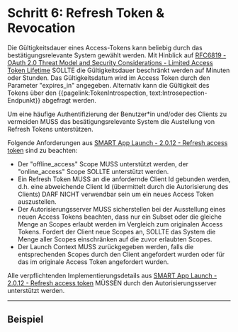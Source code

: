 # Schritt 6: Refresh Token & Revocation

Die Gültigkeitsdauer eines Access-Tokens kann beliebig durch das bestätigungsrelevante System gewählt werden. Mit Hinblick auf [RFC6819 -  OAuth 2.0 Threat Model and Security Considerations - Limited Access Token Lifetime](https://datatracker.ietf.org/doc/html/rfc6819#section-3.1.2) SOLLTE die Gültigkeitsdauer beschränkt werden auf Minuten oder Stunden. Das Gültigkeitsdatum wird im Access Token durch den Parameter "expires_in" angegeben. Alternativ kann die Gültigkeit des Tokens über den {{pagelink:TokenIntrospection, text:Introsepection-Endpunkt}} abgefragt werden.

Um eine häufige Authentifizierung der Benutzer*in und/oder des Clients zu vermeiden MUSS das besätigungsrelevante System die Austellung von Refresh Tokens unterstützen.

Folgende Anforderungen aus [SMART App Launch - 2.0.12 - Refresh access token](https://hl7.org/fhir/smart-app-launch/STU2/app-launch.html#refresh-access-token) sind zu beachten:

- Der "offline_access" Scope MUSS unterstützt werden, der "online_access" Scope SOLLTE unterstützt werden.
- Ein Refresh Token MUSS an die anfordernde Client Id gebunden werden, d.h. eine abweichende Client Id (übermittelt durch die Autorisierung des Clients) DARF NICHT verwendbar sein um ein neues Access Token auszustellen.
- Der Autorisierungsserver MUSS sicherstellen bei der Ausstellung eines neuen Access Tokens beachten, dass nur ein Subset oder die gleiche Menge an Scopes erlaubt werden im Vergleich zum originalen Access Tokens. Fordert der Client neue Scopes an, SOLLTE das System die Menge aller Scopes einschränken auf die zuvor erlaubten Scopes.
- Der Launch Context MUSS zurückgegeben werden, falls die entsprechenden Scopes durch den Client angefordert wurden oder für das im originale Access Token angefordert wurden.

Alle verpflichtenden Implementierungsdetails aus [SMART App Launch - 2.0.12 - Refresh access token](https://hl7.org/fhir/smart-app-launch/STU2/app-launch.html#refresh-access-token) MÜSSEN durch den Autorisierungsserver unterstützt werden.

----

## Beispiel
